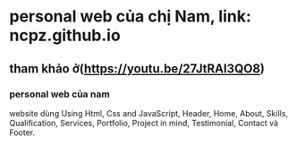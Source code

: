 # personal web của chị Nam, link: ncpz.github.io
## tham khảo ở(https://youtu.be/27JtRAI3QO8)
### personal web của nam
website dùng Using Html, Css and JavaScript, Header, Home, About, Skills, Qualification, Services, Portfolio, Project in mind, Testimonial, Contact và Footer.


